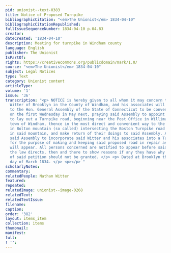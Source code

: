```yaml
---
pid: unionist--text-0383
title: Notice of Proposed Turnpike
bibliographicCitation: "<em>The Unionist</em> 1834-04-10"
bibliographicCitationRepublished: 
fullIssueSequenceNumber: 1834-04-10 p.04.83
creator: 
dateCreated: '1834-04-10'
description: Meeting for turnpike in Windham county
language: English
publisher: The Unionist
IsPartOf: 
rights: https://creativecommons.org/publicdomain/mark/1.0/
source: "<em>The Unionist</em> 1834-04-10"
subject: Legal Notices
type: Text
category: Unionist content
articleType: 
volume: '1'
issue: '36'
transcription: "<p> NOTICE is hereby given to all whom it may concern that Nathan
  Witter of Brooklyn in the County of Windham, and his associates will prefer a petition
  to the Hon. General Assembly of the State of Connecticut to be convened at New Haven
  on the first Wednesday in May next, praying said Assembly to appoint a Committee
  to lay out a Turnpike road, beginning near the Post Office in Willimantic in the
  town of Windham, thence in the most direct and convenient way to the gap or notch
  in Bolton mountain (so called) intersecting the Boston Turnpike road near said notch
  in said mountain, and make return of their doings to said Assembly. And also praying
  said Assembly to incorporate said Witter and his associates into a Turnpike Company
  for the purpose of making and keeping said proposed road in repair as by said petition
  will appear. All persons concerned are notified to appear before said Assembly as
  the law directs, then and there to show reasons if any they have why the prayer
  of said petition should not be granted. </p> <p> Dated at Brooklyn the 12 <sup>th</sup>
  day of March 1834. </p> <p></p> "
scholarlyNotes: 
commentary: 
relatedPeople: Nathan Witter
featured: 
repeated: 
relatedImage: unionist--image-0268
relatedText: 
relatedTextIssue: 
filename: 
caption: 
order: '382'
layout: items_item
collection: items
thumbnail: 
manifest: 
full: 
! '': 
---
```


